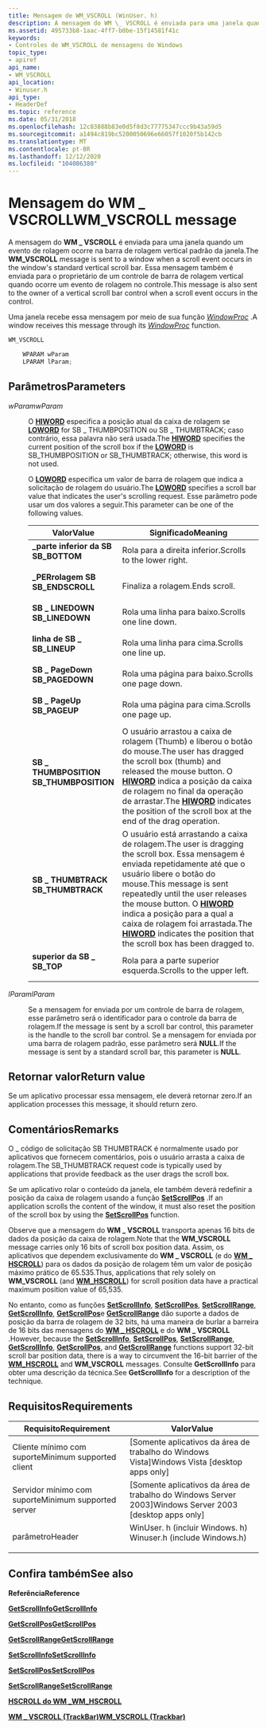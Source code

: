 ```yaml
---
title: Mensagem de WM_VSCROLL (WinUser. h)
description: A mensagem do WM \_ VSCROLL é enviada para uma janela quando um evento de rolagem ocorre na barra de rolagem vertical padrão da janela.
ms.assetid: 495733b8-1aac-4ff7-b0be-15f14581f41c
keywords:
- Controles de WM_VSCROLL de mensagens do Windows
topic_type:
- apiref
api_name:
- WM_VSCROLL
api_location:
- Winuser.h
api_type:
- HeaderDef
ms.topic: reference
ms.date: 05/31/2018
ms.openlocfilehash: 12c83888b83e0d5f8d3c77775347ccc9b43a59d5
ms.sourcegitcommit: a1494c819bc5200050696e66057f1020f5b142cb
ms.translationtype: MT
ms.contentlocale: pt-BR
ms.lasthandoff: 12/12/2020
ms.locfileid: "104086380"
---
```

# <a name="wm_vscroll-message"></a><span data-ttu-id="444a5-104">Mensagem do WM \_ VSCROLL</span><span class="sxs-lookup"><span data-stu-id="444a5-104">WM\_VSCROLL message</span></span>

<span data-ttu-id="444a5-105">A mensagem do **WM \_ VSCROLL** é enviada para uma janela quando um evento de rolagem ocorre na barra de rolagem vertical padrão da janela.</span><span class="sxs-lookup"><span data-stu-id="444a5-105">The **WM\_VSCROLL** message is sent to a window when a scroll event occurs in the window's standard vertical scroll bar.</span></span> <span data-ttu-id="444a5-106">Essa mensagem também é enviada para o proprietário de um controle de barra de rolagem vertical quando ocorre um evento de rolagem no controle.</span><span class="sxs-lookup"><span data-stu-id="444a5-106">This message is also sent to the owner of a vertical scroll bar control when a scroll event occurs in the control.</span></span>

<span data-ttu-id="444a5-107">Uma janela recebe essa mensagem por meio de sua função [*WindowProc*](/previous-versions/windows/desktop/legacy/ms633573(v=vs.85)) .</span><span class="sxs-lookup"><span data-stu-id="444a5-107">A window receives this message through its [*WindowProc*](/previous-versions/windows/desktop/legacy/ms633573(v=vs.85)) function.</span></span>


```C++
WM_VSCROLL

    WPARAM wParam
    LPARAM lParam; 
```



## <a name="parameters"></a><span data-ttu-id="444a5-108">Parâmetros</span><span class="sxs-lookup"><span data-stu-id="444a5-108">Parameters</span></span>

<dl> <dt>

<span data-ttu-id="444a5-109">*wParam*</span><span class="sxs-lookup"><span data-stu-id="444a5-109">*wParam*</span></span> 
</dt> <dd>

<span data-ttu-id="444a5-110">O [**HIWORD**](/previous-versions/windows/desktop/legacy/ms632657(v=vs.85)) especifica a posição atual da caixa de rolagem se [**LOWORD**](/previous-versions/windows/desktop/legacy/ms632659(v=vs.85)) for SB \_ THUMBPOSITION ou SB \_ THUMBTRACK; caso contrário, essa palavra não será usada.</span><span class="sxs-lookup"><span data-stu-id="444a5-110">The [**HIWORD**](/previous-versions/windows/desktop/legacy/ms632657(v=vs.85)) specifies the current position of the scroll box if the [**LOWORD**](/previous-versions/windows/desktop/legacy/ms632659(v=vs.85)) is SB\_THUMBPOSITION or SB\_THUMBTRACK; otherwise, this word is not used.</span></span>

<span data-ttu-id="444a5-111">O [**LOWORD**](/previous-versions/windows/desktop/legacy/ms632659(v=vs.85)) especifica um valor de barra de rolagem que indica a solicitação de rolagem do usuário.</span><span class="sxs-lookup"><span data-stu-id="444a5-111">The [**LOWORD**](/previous-versions/windows/desktop/legacy/ms632659(v=vs.85)) specifies a scroll bar value that indicates the user's scrolling request.</span></span> <span data-ttu-id="444a5-112">Esse parâmetro pode usar um dos valores a seguir.</span><span class="sxs-lookup"><span data-stu-id="444a5-112">This parameter can be one of the following values.</span></span>



| <span data-ttu-id="444a5-113">Valor</span><span class="sxs-lookup"><span data-stu-id="444a5-113">Value</span></span>                                                                                                                                                                  | <span data-ttu-id="444a5-114">Significado</span><span class="sxs-lookup"><span data-stu-id="444a5-114">Meaning</span></span>                                                                                                                                                                                                                   |
|------------------------------------------------------------------------------------------------------------------------------------------------------------------------|---------------------------------------------------------------------------------------------------------------------------------------------------------------------------------------------------------------------------|
| <span id="SB_BOTTOM"></span><span id="sb_bottom"></span><dl> <span data-ttu-id="444a5-115"><dt>**\_parte inferior da SB**</dt></span><span class="sxs-lookup"><span data-stu-id="444a5-115"><dt>**SB\_BOTTOM**</dt></span></span> </dl>                      | <span data-ttu-id="444a5-116">Rola para a direita inferior.</span><span class="sxs-lookup"><span data-stu-id="444a5-116">Scrolls to the lower right.</span></span><br/>                                                                                                                                                                                    |
| <span id="SB_ENDSCROLL"></span><span id="sb_endscroll"></span><dl> <span data-ttu-id="444a5-117"><dt>**\_PERrolagem SB**</dt></span><span class="sxs-lookup"><span data-stu-id="444a5-117"><dt>**SB\_ENDSCROLL**</dt></span></span> </dl>             | <span data-ttu-id="444a5-118">Finaliza a rolagem.</span><span class="sxs-lookup"><span data-stu-id="444a5-118">Ends scroll.</span></span><br/>                                                                                                                                                                                                   |
| <span id="SB_LINEDOWN"></span><span id="sb_linedown"></span><dl> <span data-ttu-id="444a5-119"><dt>**SB \_ LINEDOWN**</dt></span><span class="sxs-lookup"><span data-stu-id="444a5-119"><dt>**SB\_LINEDOWN**</dt></span></span> </dl>                | <span data-ttu-id="444a5-120">Rola uma linha para baixo.</span><span class="sxs-lookup"><span data-stu-id="444a5-120">Scrolls one line down.</span></span><br/>                                                                                                                                                                                         |
| <span id="SB_LINEUP"></span><span id="sb_lineup"></span><dl> <span data-ttu-id="444a5-121"><dt>**linha de SB \_**</dt></span><span class="sxs-lookup"><span data-stu-id="444a5-121"><dt>**SB\_LINEUP**</dt></span></span> </dl>                      | <span data-ttu-id="444a5-122">Rola uma linha para cima.</span><span class="sxs-lookup"><span data-stu-id="444a5-122">Scrolls one line up.</span></span><br/>                                                                                                                                                                                           |
| <span id="SB_PAGEDOWN"></span><span id="sb_pagedown"></span><dl> <span data-ttu-id="444a5-123"><dt>**SB \_ PageDown**</dt></span><span class="sxs-lookup"><span data-stu-id="444a5-123"><dt>**SB\_PAGEDOWN**</dt></span></span> </dl>                | <span data-ttu-id="444a5-124">Rola uma página para baixo.</span><span class="sxs-lookup"><span data-stu-id="444a5-124">Scrolls one page down.</span></span><br/>                                                                                                                                                                                         |
| <span id="SB_PAGEUP"></span><span id="sb_pageup"></span><dl> <span data-ttu-id="444a5-125"><dt>**SB \_ PageUp**</dt></span><span class="sxs-lookup"><span data-stu-id="444a5-125"><dt>**SB\_PAGEUP**</dt></span></span> </dl>                      | <span data-ttu-id="444a5-126">Rola uma página para cima.</span><span class="sxs-lookup"><span data-stu-id="444a5-126">Scrolls one page up.</span></span><br/>                                                                                                                                                                                           |
| <span id="SB_THUMBPOSITION"></span><span id="sb_thumbposition"></span><dl> <span data-ttu-id="444a5-127"><dt>**SB \_ THUMBPOSITION**</dt></span><span class="sxs-lookup"><span data-stu-id="444a5-127"><dt>**SB\_THUMBPOSITION**</dt></span></span> </dl> | <span data-ttu-id="444a5-128">O usuário arrastou a caixa de rolagem (Thumb) e liberou o botão do mouse.</span><span class="sxs-lookup"><span data-stu-id="444a5-128">The user has dragged the scroll box (thumb) and released the mouse button.</span></span> <span data-ttu-id="444a5-129">O [**HIWORD**](/previous-versions/windows/desktop/legacy/ms632657(v=vs.85)) indica a posição da caixa de rolagem no final da operação de arrastar.</span><span class="sxs-lookup"><span data-stu-id="444a5-129">The [**HIWORD**](/previous-versions/windows/desktop/legacy/ms632657(v=vs.85)) indicates the position of the scroll box at the end of the drag operation.</span></span><br/>                          |
| <span id="SB_THUMBTRACK"></span><span id="sb_thumbtrack"></span><dl> <span data-ttu-id="444a5-130"><dt>**SB \_ THUMBTRACK**</dt></span><span class="sxs-lookup"><span data-stu-id="444a5-130"><dt>**SB\_THUMBTRACK**</dt></span></span> </dl>          | <span data-ttu-id="444a5-131">O usuário está arrastando a caixa de rolagem.</span><span class="sxs-lookup"><span data-stu-id="444a5-131">The user is dragging the scroll box.</span></span> <span data-ttu-id="444a5-132">Essa mensagem é enviada repetidamente até que o usuário libere o botão do mouse.</span><span class="sxs-lookup"><span data-stu-id="444a5-132">This message is sent repeatedly until the user releases the mouse button.</span></span> <span data-ttu-id="444a5-133">O [**HIWORD**](/previous-versions/windows/desktop/legacy/ms632657(v=vs.85)) indica a posição para a qual a caixa de rolagem foi arrastada.</span><span class="sxs-lookup"><span data-stu-id="444a5-133">The [**HIWORD**](/previous-versions/windows/desktop/legacy/ms632657(v=vs.85)) indicates the position that the scroll box has been dragged to.</span></span><br/> |
| <span id="SB_TOP"></span><span id="sb_top"></span><dl> <span data-ttu-id="444a5-134"><dt>**superior da SB \_**</dt></span><span class="sxs-lookup"><span data-stu-id="444a5-134"><dt>**SB\_TOP**</dt></span></span> </dl>                               | <span data-ttu-id="444a5-135">Rola para a parte superior esquerda.</span><span class="sxs-lookup"><span data-stu-id="444a5-135">Scrolls to the upper left.</span></span><br/>                                                                                                                                                                                     |



 

</dd> <dt>

<span data-ttu-id="444a5-136">*lParam*</span><span class="sxs-lookup"><span data-stu-id="444a5-136">*lParam*</span></span> 
</dt> <dd>

<span data-ttu-id="444a5-137">Se a mensagem for enviada por um controle de barra de rolagem, esse parâmetro será o identificador para o controle da barra de rolagem.</span><span class="sxs-lookup"><span data-stu-id="444a5-137">If the message is sent by a scroll bar control, this parameter is the handle to the scroll bar control.</span></span> <span data-ttu-id="444a5-138">Se a mensagem for enviada por uma barra de rolagem padrão, esse parâmetro será **NULL**.</span><span class="sxs-lookup"><span data-stu-id="444a5-138">If the message is sent by a standard scroll bar, this parameter is **NULL**.</span></span>

</dd> </dl>

## <a name="return-value"></a><span data-ttu-id="444a5-139">Retornar valor</span><span class="sxs-lookup"><span data-stu-id="444a5-139">Return value</span></span>

<span data-ttu-id="444a5-140">Se um aplicativo processar essa mensagem, ele deverá retornar zero.</span><span class="sxs-lookup"><span data-stu-id="444a5-140">If an application processes this message, it should return zero.</span></span>

## <a name="remarks"></a><span data-ttu-id="444a5-141">Comentários</span><span class="sxs-lookup"><span data-stu-id="444a5-141">Remarks</span></span>

<span data-ttu-id="444a5-142">O \_ código de solicitação SB THUMBTRACK é normalmente usado por aplicativos que fornecem comentários, pois o usuário arrasta a caixa de rolagem.</span><span class="sxs-lookup"><span data-stu-id="444a5-142">The SB\_THUMBTRACK request code is typically used by applications that provide feedback as the user drags the scroll box.</span></span>

<span data-ttu-id="444a5-143">Se um aplicativo rolar o conteúdo da janela, ele também deverá redefinir a posição da caixa de rolagem usando a função [**SetScrollPos**](/windows/desktop/api/Winuser/nf-winuser-setscrollpos) .</span><span class="sxs-lookup"><span data-stu-id="444a5-143">If an application scrolls the content of the window, it must also reset the position of the scroll box by using the [**SetScrollPos**](/windows/desktop/api/Winuser/nf-winuser-setscrollpos) function.</span></span>

<span data-ttu-id="444a5-144">Observe que a mensagem do **WM \_ VSCROLL** transporta apenas 16 bits de dados da posição da caixa de rolagem.</span><span class="sxs-lookup"><span data-stu-id="444a5-144">Note that the **WM\_VSCROLL** message carries only 16 bits of scroll box position data.</span></span> <span data-ttu-id="444a5-145">Assim, os aplicativos que dependem exclusivamente do **WM \_ VSCROLL** (e do [**WM \_ HSCROLL**](wm-hscroll.md)) para os dados da posição de rolagem têm um valor de posição máximo prático de 65.535.</span><span class="sxs-lookup"><span data-stu-id="444a5-145">Thus, applications that rely solely on **WM\_VSCROLL** (and [**WM\_HSCROLL**](wm-hscroll.md)) for scroll position data have a practical maximum position value of 65,535.</span></span>

<span data-ttu-id="444a5-146">No entanto, como as funções [**SetScrollInfo**](/windows/desktop/api/Winuser/nf-winuser-setscrollinfo), [**SetScrollPos**](/windows/desktop/api/Winuser/nf-winuser-setscrollpos), [**SetScrollRange**](/windows/desktop/api/Winuser/nf-winuser-setscrollrange), [**GetScrollInfo**](/windows/desktop/api/Winuser/nf-winuser-getscrollinfo), [**GetScrollPos**](/windows/desktop/api/Winuser/nf-winuser-getscrollpos)e [**GetScrollRange**](/windows/desktop/api/Winuser/nf-winuser-getscrollrange) dão suporte a dados de posição da barra de rolagem de 32 bits, há uma maneira de burlar a barreira de 16 bits das mensagens do [**WM \_ HSCROLL**](wm-hscroll.md) e do **WM \_ VSCROLL** .</span><span class="sxs-lookup"><span data-stu-id="444a5-146">However, because the [**SetScrollInfo**](/windows/desktop/api/Winuser/nf-winuser-setscrollinfo), [**SetScrollPos**](/windows/desktop/api/Winuser/nf-winuser-setscrollpos), [**SetScrollRange**](/windows/desktop/api/Winuser/nf-winuser-setscrollrange), [**GetScrollInfo**](/windows/desktop/api/Winuser/nf-winuser-getscrollinfo), [**GetScrollPos**](/windows/desktop/api/Winuser/nf-winuser-getscrollpos), and [**GetScrollRange**](/windows/desktop/api/Winuser/nf-winuser-getscrollrange) functions support 32-bit scroll bar position data, there is a way to circumvent the 16-bit barrier of the [**WM\_HSCROLL**](wm-hscroll.md) and **WM\_VSCROLL** messages.</span></span> <span data-ttu-id="444a5-147">Consulte **GetScrollInfo** para obter uma descrição da técnica.</span><span class="sxs-lookup"><span data-stu-id="444a5-147">See **GetScrollInfo** for a description of the technique.</span></span>

## <a name="requirements"></a><span data-ttu-id="444a5-148">Requisitos</span><span class="sxs-lookup"><span data-stu-id="444a5-148">Requirements</span></span>



| <span data-ttu-id="444a5-149">Requisito</span><span class="sxs-lookup"><span data-stu-id="444a5-149">Requirement</span></span> | <span data-ttu-id="444a5-150">Valor</span><span class="sxs-lookup"><span data-stu-id="444a5-150">Value</span></span> |
|-------------------------------------|----------------------------------------------------------------------------------------------------------|
| <span data-ttu-id="444a5-151">Cliente mínimo com suporte</span><span class="sxs-lookup"><span data-stu-id="444a5-151">Minimum supported client</span></span><br/> | <span data-ttu-id="444a5-152">\[Somente aplicativos da área de trabalho do Windows Vista\]</span><span class="sxs-lookup"><span data-stu-id="444a5-152">Windows Vista \[desktop apps only\]</span></span><br/>                                                           |
| <span data-ttu-id="444a5-153">Servidor mínimo com suporte</span><span class="sxs-lookup"><span data-stu-id="444a5-153">Minimum supported server</span></span><br/> | <span data-ttu-id="444a5-154">\[Somente aplicativos da área de trabalho do Windows Server 2003\]</span><span class="sxs-lookup"><span data-stu-id="444a5-154">Windows Server 2003 \[desktop apps only\]</span></span><br/>                                                     |
| <span data-ttu-id="444a5-155">parâmetro</span><span class="sxs-lookup"><span data-stu-id="444a5-155">Header</span></span><br/>                   | <dl> <span data-ttu-id="444a5-156"><dt>WinUser. h (incluir Windows. h)</dt></span><span class="sxs-lookup"><span data-stu-id="444a5-156"><dt>Winuser.h (include Windows.h)</dt></span></span> </dl> |



## <a name="see-also"></a><span data-ttu-id="444a5-157">Confira também</span><span class="sxs-lookup"><span data-stu-id="444a5-157">See also</span></span>

<dl> <dt>

<span data-ttu-id="444a5-158">**Referência**</span><span class="sxs-lookup"><span data-stu-id="444a5-158">**Reference**</span></span>
</dt> <dt>

[<span data-ttu-id="444a5-159">**GetScrollInfo**</span><span class="sxs-lookup"><span data-stu-id="444a5-159">**GetScrollInfo**</span></span>](/windows/desktop/api/Winuser/nf-winuser-getscrollinfo)
</dt> <dt>

[<span data-ttu-id="444a5-160">**GetScrollPos**</span><span class="sxs-lookup"><span data-stu-id="444a5-160">**GetScrollPos**</span></span>](/windows/desktop/api/Winuser/nf-winuser-getscrollpos)
</dt> <dt>

[<span data-ttu-id="444a5-161">**GetScrollRange**</span><span class="sxs-lookup"><span data-stu-id="444a5-161">**GetScrollRange**</span></span>](/windows/desktop/api/Winuser/nf-winuser-getscrollrange)
</dt> <dt>

[<span data-ttu-id="444a5-162">**SetScrollInfo**</span><span class="sxs-lookup"><span data-stu-id="444a5-162">**SetScrollInfo**</span></span>](/windows/desktop/api/Winuser/nf-winuser-setscrollinfo)
</dt> <dt>

[<span data-ttu-id="444a5-163">**SetScrollPos**</span><span class="sxs-lookup"><span data-stu-id="444a5-163">**SetScrollPos**</span></span>](/windows/desktop/api/Winuser/nf-winuser-setscrollpos)
</dt> <dt>

[<span data-ttu-id="444a5-164">**SetScrollRange**</span><span class="sxs-lookup"><span data-stu-id="444a5-164">**SetScrollRange**</span></span>](/windows/desktop/api/Winuser/nf-winuser-setscrollrange)
</dt> <dt>

[<span data-ttu-id="444a5-165">**HSCROLL do WM \_**</span><span class="sxs-lookup"><span data-stu-id="444a5-165">**WM\_HSCROLL**</span></span>](wm-hscroll.md)
</dt> <dt>

[<span data-ttu-id="444a5-166">**WM \_ VSCROLL (TrackBar)**</span><span class="sxs-lookup"><span data-stu-id="444a5-166">**WM\_VSCROLL (Trackbar)**</span></span>](wm-vscroll--trackbar-.md)
</dt> </dl>

 

